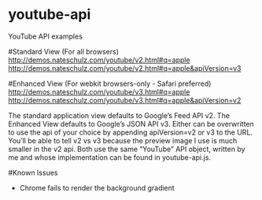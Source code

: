 youtube-api
===========

YouTube API examples

#Standard View (For all browsers)
http://demos.nateschulz.com/youtube/v2.html#q=apple
http://demos.nateschulz.com/youtube/v2.html#q=apple&apiVersion=v3

#Enhanced View (For webkit browsers-only - Safari preferred)
http://demos.nateschulz.com/youtube/v3.html#q=apple
http://demos.nateschulz.com/youtube/v3.html#q=apple&apiVersion=v2

The standard application view defaults to Google’s Feed API v2. The Enhanced View defaults to Google’s JSON API v3. Either can be overwritten to use the api of your choice by appending apiVersion=v2 or v3 to the URL. You’ll be able to tell v2 vs v3 because the preview image I use is much smaller in the v2 api. Both use the same “YouTube” API object, written by me and whose implementation can be found in youtube-api.js.

#Known Issues
* Chrome fails to render the background gradient